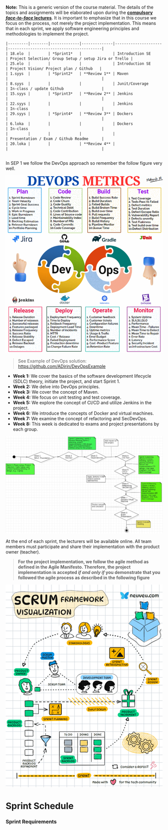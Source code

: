 **Note:** This is a generic version of the course material. The details of the topics and assignments will be elaborated upon during the **<ins>compulsory *face-to-face* lectures</ins>**. It is important to emphasize that in this course we focus on the process, not merely the project implementation. This means that in each sprint, we apply software engineering principles and methodologies to implement the project.

````markdown| Date    | Topics | *Sprint*    | **Review**   | Lectures            | Deadline                                |
|---------|--------|-------------|--------------|---------------------|------------------------------------------|
| 18.elo  |        | *Sprint1*   |              | Introduction SE     | Project Selection/ Group Setup / setup Jira or Trello |
| 25.elo  |        |             |              | Introduction SE     | Project Vision/ Project plan / Github   |
| 1.syys  |        | *Sprint2*   | **Review 1** | Maven               |                                          |
| 8.syys  |        |             |              | Junit/Coverage      | In-class / update Github                 |
| 15.syys |        | *Sprint3*   | **Review 2** | Jenkins             |                                          |
| 22.syys |        |             |              | Jenkins             | In-class                                 |
| 29.syys |        | *Sprint4*   | **Review 3** | Dockers             |                                          |
| 6.loka  |        |             |              | Dockers             | In-class                                 |
|         |        |             |              |                     | Presentation / Exam / Github Readme      |
| 20.loka |        |             | **Review 4** |                     |                                          |


````




In SEP 1 we follow the DevOps approach so remember the follow figure very well.

 ![DevOps introduction](Images/DevOps.gif)


>  See Example of DevOps solution: https://github.com/ADirin/DevOpsExample

- **Week 1:** We cover the basics of the software development lifecycle (SDLC) theory, initiate the project, and start Sprint 1.
- **Week 2:** We delve into DevOps principles.
- **Week 3:** We cover the concept of Maven.
- **Week 4:** We focus on unit testing and test coverage.
- **Week 5:** We explore the concept of CI/CD and utilize Jenkins in the project.
- **Week 6:** We introduce the concepts of Docker and virtual machines.
- **Week 7:** We examine the concept of refactoring and SecDevOps.
- **Week 8:** This week is dedicated to exams and project presentations by each group.


![Sample Image](Images/ThecourseOutlines.JPG)

At the end of each sprint, the lecturers will be available online. All team members must participate and share their implementation with the product owner (teacher).
> **For the project implementation, we follow the agile method as defined in the Agile Manifesto. Therefore, the project implementation is accepted *if and only if* you demonstrate that you followed the agile process as described in the following figure**

![Project Implementation](Images/Scrum.gif)

# Sprint Schedule

### Sprint Requirements  






